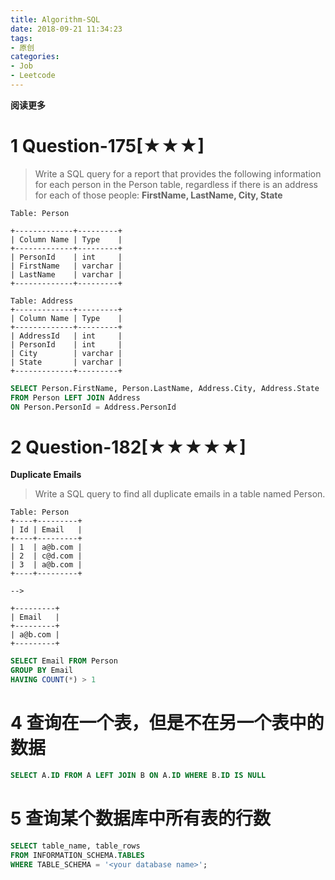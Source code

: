 ```yaml
---
title: Algorithm-SQL
date: 2018-09-21 11:34:23
tags: 
- 原创
categories: 
- Job
- Leetcode
---
```


**阅读更多**

<!--more-->

# 1 Question-175[★★★]

> Write a SQL query for a report that provides the following information for each person in the Person table, regardless if there is an address for each of those people: **FirstName, LastName, City, State**

```
Table: Person

+-------------+---------+
| Column Name | Type    |
+-------------+---------+
| PersonId    | int     |
| FirstName   | varchar |
| LastName    | varchar |
+-------------+---------+

Table: Address
+-------------+---------+
| Column Name | Type    |
+-------------+---------+
| AddressId   | int     |
| PersonId    | int     |
| City        | varchar |
| State       | varchar |
+-------------+---------+
```

```sql
SELECT Person.FirstName, Person.LastName, Address.City, Address.State
FROM Person LEFT JOIN Address
ON Person.PersonId = Address.PersonId
```

# 2 Question-182[★★★★★]

**Duplicate Emails**

> Write a SQL query to find all duplicate emails in a table named Person.

```
Table: Person
+----+---------+
| Id | Email   |
+----+---------+
| 1  | a@b.com |
| 2  | c@d.com |
| 3  | a@b.com |
+----+---------+

-->

+---------+
| Email   |
+---------+
| a@b.com |
+---------+
```

```sql
SELECT Email FROM Person
GROUP BY Email
HAVING COUNT(*) > 1
```

<!--

# 3 Question-000[★]

____

> 

```sql
```

-->

# 4 查询在一个表，但是不在另一个表中的数据

```sql
SELECT A.ID FROM A LEFT JOIN B ON A.ID WHERE B.ID IS NULL
```

# 5 查询某个数据库中所有表的行数

```sql
SELECT table_name, table_rows
FROM INFORMATION_SCHEMA.TABLES
WHERE TABLE_SCHEMA = '<your database name>';
```